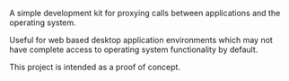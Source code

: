 A simple development kit for proxying calls between applications and the operating system.

Useful for web based desktop application environments which may not have complete access to operating system functionality by default.

This project is intended as a proof of concept.